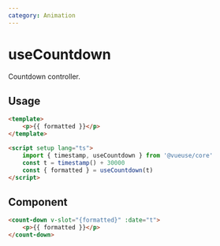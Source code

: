 ```yaml
---
category: Animation
---
```


# useCountdown

Countdown controller.

## Usage

```html
<template>
    <p>{{ formatted }}</p>
</template>

<script setup lang="ts">
    import { timestamp, useCountdown } from '@vueuse/core'
    const t = timestamp() + 30000
    const { formatted } = useCountdown(t)
</script>
```

## Component

```html
<count-down v-slot="{formatted}" :date="t">
    <p>{{ formatted }}</p>
</count-down>
```
